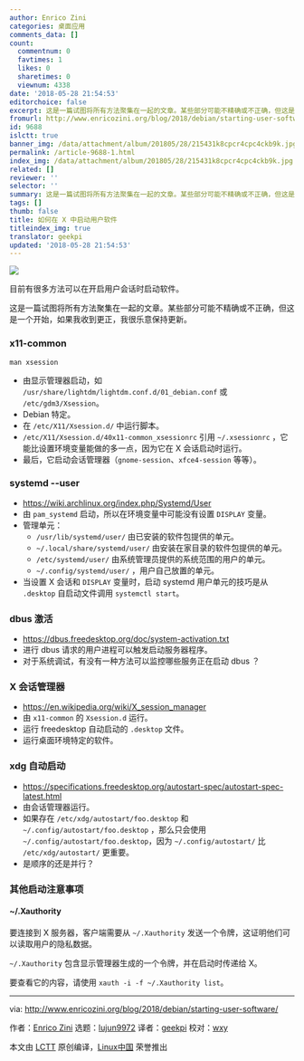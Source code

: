 ```yaml
---
author: Enrico Zini
categories: 桌面应用
comments_data: []
count:
  commentnum: 0
  favtimes: 1
  likes: 0
  sharetimes: 0
  viewnum: 4338
date: '2018-05-28 21:54:53'
editorchoice: false
excerpt: 这是一篇试图将所有方法聚集在一起的文章。某些部分可能不精确或不正确，但这是一个开始
fromurl: http://www.enricozini.org/blog/2018/debian/starting-user-software/
id: 9688
islctt: true
banner_img: /data/attachment/album/201805/28/215431k8cpcr4cpc4ckb9k.jpg
permalink: /article-9688-1.html
index_img: /data/attachment/album/201805/28/215431k8cpcr4cpc4ckb9k.jpg.thumb.jpg
related: []
reviewer: ''
selector: ''
summary: 这是一篇试图将所有方法聚集在一起的文章。某些部分可能不精确或不正确，但这是一个开始
tags: []
thumb: false
title: 如何在 X 中启动用户软件
titleindex_img: true
translator: geekpi
updated: '2018-05-28 21:54:53'
---
```


![](/data/attachment/album/201805/28/215431k8cpcr4cpc4ckb9k.jpg)


目前有很多方法可以在开启用户会话时启动软件。


这是一篇试图将所有方法聚集在一起的文章。某些部分可能不精确或不正确，但这是一个开始，如果我收到更正，我很乐意保持更新。


### x11-common



```
man xsession

```

* 由显示管理器启动，如 `/usr/share/lightdm/lightdm.conf.d/01_debian.conf` 或 `/etc/gdm3/Xsession`。
* Debian 特定。
* 在 `/etc/X11/Xsession.d/` 中运行脚本。
* `/etc/X11/Xsession.d/40x11-common_xsessionrc` 引用 `~/.xsessionrc` ，它能比设置环境变量能做的多一点，因为它在 X 会话启动时运行。
* 最后，它启动会话管理器（`gnome-session`、`xfce4-session` 等等）。


### systemd --user


* <https://wiki.archlinux.org/index.php/Systemd/User>
* 由 `pam_systemd` 启动，所以在环境变量中可能没有设置 `DISPLAY` 变量。
* 管理单元：
	+ `/usr/lib/systemd/user/` 由已安装的软件包提供的单元。
	+ `~/.local/share/systemd/user/` 由安装在家目录的软件包提供的单元。
	+ `/etc/systemd/user/` 由系统管理员提供的系统范围的用户的单元。
	+ `~/.config/systemd/user/` ，用户自己放置的单元。
* 当设置 X 会话和 `DISPLAY` 变量时，启动 systemd 用户单元的技巧是从 `.desktop` 自启动文件调用 `systemctl start`。


### dbus 激活


* <https://dbus.freedesktop.org/doc/system-activation.txt>
* 进行 dbus 请求的用户进程可以触发启动服务器程序。
* 对于系统调试，有没有一种方法可以监控哪些服务正在启动 dbus ？


### X 会话管理器


* <https://en.wikipedia.org/wiki/X_session_manager>
* 由 `x11-common` 的 `Xsession.d` 运行。
* 运行 freedesktop 自动启动的 `.desktop` 文件。
* 运行桌面环境特定的软件。


### xdg 自动启动


* <https://specifications.freedesktop.org/autostart-spec/autostart-spec-latest.html>
* 由会话管理器运行。
* 如果存在 `/etc/xdg/autostart/foo.desktop` 和 `~/.config/autostart/foo.desktop` ，那么只会使用 `~/.config/autostart/foo.desktop`，因为 `~/.config/autostart/` 比 `/etc/xdg/autostart/` 更重要。
* 是顺序的还是并行？


### 其他启动注意事项


#### ~/.Xauthority


要连接到 X 服务器，客户端需要从 `~/.Xauthority` 发送一个令牌，这证明他们可以读取用户的隐私数据。


`~/.Xauthority` 包含显示管理器生成的一个令牌，并在启动时传递给 X。


要查看它的内容，请使用 `xauth -i -f ~/.Xauthority list`。




---


via: <http://www.enricozini.org/blog/2018/debian/starting-user-software/>


作者：[Enrico Zini](http://www.enricozini.org/) 选题：[lujun9972](https://github.com/lujun9972) 译者：[geekpi](https://github.com/geekpi) 校对：[wxy](https://github.com/wxy)


本文由 [LCTT](https://github.com/LCTT/TranslateProject) 原创编译，[Linux中国](https://linux.cn/) 荣誉推出